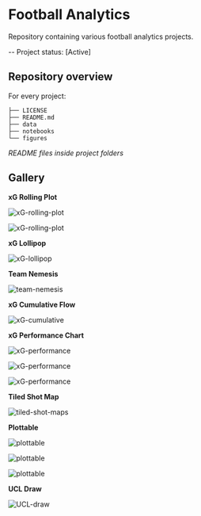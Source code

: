 # Football Analytics

Repository containing various football analytics projects.

-- Project status: [Active]

## Repository overview

For every project:

```
├── LICENSE
├── README.md
├── data
├── notebooks
└── figures
```

_README files inside project folders_

## Gallery

**xG Rolling Plot**

![xG-rolling-plot](/xG-rolling-plot/ACMilan/figures/ACM-xG-rolling-plot.png)

![xG-rolling-plot](/xG-rolling-plot/LeedsUnited/figures/LEEDS-xG-rolling-plot.png)

**xG Lollipop**

![xG-lollipop](/xG-lollipop/01-SerieA-2223/figures/140822_serieA_2223_round1.png)

**Team Nemesis**

![team-nemesis](/team-nemesis/figures/team-nemesis-serieA.png)

**xG Cumulative Flow**

![xG-cumulative](/xG-cumulative/01-SerieA-2223/figures/140822_MilUdi-xG-cumulative.png)

**xG Performance Chart**

![xG-performance](/xG-chart/01_30-SerieA-2122/figures/xG-SerieA_2122.png)

![xG-performance](/xG-chart/01_30-SerieA-2122/figures/xG-SerieA_2122-top7.png)

![xG-performance](/xG-chart/01_30-SerieA-2122/figures/xG-SerieA_2122-bottom6.png)

**Tiled Shot Map**

![tiled-shot-maps](/tiled-shot-maps/07-SerieA2122/figures/07_SerieA_shots.png)

**Plottable**

![plottable](/plottable/figures/serieA_2324_MD30.png)

![plottable](/plottable/figures/serieB_2324_MD31.png)

![plottable](/plottable/figures/pl_2324_MD30.png)

**UCL Draw**

![UCL-draw](/ucl-draw/ucl_2223-ro16draw-prediction.png)